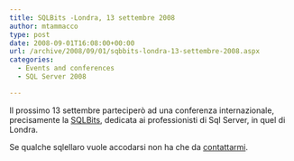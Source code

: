 ```yaml
---
title: SQLBits -Londra, 13 settembre 2008
author: mtammacco
type: post
date: 2008-09-01T16:08:00+00:00
url: /archive/2008/09/01/sqbbits-londra-13-settembre-2008.aspx
categories:
  - Events and conferences
  - SQL Server 2008

---
```

Il prossimo 13 settembre parteciperò ad una conferenza internazionale, precisamente la <a href="http://www.sqlbits.com/" target="_blank" rel="noopener">SQLBits</a>, dedicata ai professionisti di Sql Server, in quel di Londra.

Se qualche sqlellaro vuole accodarsi non ha che da <a href="http://xplayn.org/cs/blogs/maurizio/contact.aspx" target="_blank" rel="noopener">contattarmi</a>.